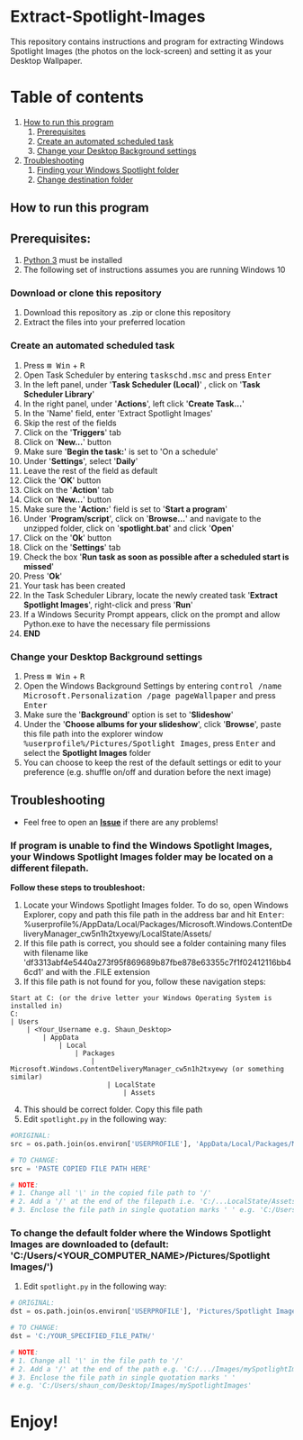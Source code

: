 # Extract-Spotlight-Images
This repository contains instructions and program for extracting Windows Spotlight Images (the photos on the lock-screen) and setting it as your Desktop Wallpaper.

# Table of contents
1. [How to run this program](#how_to)
    1. [Prerequisites](#prerequisites) 
    1. [Create an automated scheduled task](#scheduled_task)
    1. [Change your Desktop Background settings](#change_desktop_bg)
2. [Troubleshooting](#troubleshooting)
    1. [Finding your Windows Spotlight folder](#find_spotlight_folder)
    1. [Change destination folder](#change_destination_folder)

## <a name="how-to"></a> How to run this program 

## <a name="prerequisites"></a> Prerequisites: 
1. [Python 3](https://www.python.org/downloads/) must be installed
1. The following set of instructions assumes you are running Windows 10

### Download or clone this repository 
1. Download this repository as .zip or clone this repository
1. Extract the files into your preferred location

### <a name="scheduled_task"></a> Create an automated scheduled task 
1. Press <kbd>⊞ Win</kbd> + <kbd>R</kbd>
1. Open Task Scheduler by entering <kbd>taskschd.msc</kbd> and press <kbd>Enter</kbd>
1. In the left panel, under '**Task Scheduler (Local)**' , click on '**Task Scheduler Library**'
1. In the right panel, under '**Actions**', left click '**Create Task...**'
1. In the 'Name' field, enter 'Extract Spotlight Images'
1. Skip the rest of the fields
1. Click on the '**Triggers**' tab
1. Click on '**New...**' button
1. Make sure '**Begin the task:**' is set to 'On a schedule'
1. Under '**Settings**', select '**Daily**'
1. Leave the rest of the field as default
1. Click the '**OK**' button
1. Click on the '**Action**' tab
1. Click on '**New...**' button
1. Make sure the '**Action:**' field is set to '**Start a program**'
1. Under '**Program/script**', click on '**Browse...**' and navigate to the unzipped folder, click on '**spotlight.bat**' and click '**Open**'
1. Click on the '**Ok**' button
1. Click on the '**Settings**' tab
1. Check the box '**Run task as soon as possible after a scheduled start is missed**'
1. Press '**Ok**'
1. Your task has been created
1. In the Task Scheduler Library, locate the newly created task '**Extract Spotlight Images**', right-click and press '**Run**'
1. If a Windows Security Prompt appears, click on the prompt and allow Python.exe to have the necessary file permissions
1. **END**
### <a name="change_desktop_bg"></a> Change your Desktop Background settings 
1. Press <kbd>⊞ Win</kbd> + <kbd>R</kbd>
1. Open the Windows Background Settings by entering <kbd>control /name Microsoft.Personalization /page pageWallpaper</kbd> and press <kbd>Enter</kbd>
1. Make sure the '**Background**' option is set to '**Slideshow**'
1. Under the '**Choose albums for your slideshow**', click '**Browse**', paste this file path into the explorer window <kbd>%userprofile%/Pictures/Spotlight Images</kbd>, press <kbd>Enter</kbd> and select the **Spotlight Images** folder
1. You can choose to keep the rest of the default settings or edit to your preference (e.g. shuffle on/off and duration before the next image) 

## <a name="troubleshooting"></a> Troubleshooting 
- Feel free to open an [**Issue**](https://github.com/shaun-13/Extract-Spotlight-Images/issues/new) if there are any problems!

### <a name="find_spotlight_folder"></a> If program is unable to find the Windows Spotlight Images, your Windows Spotlight Images folder may be located on a different filepath. 
**Follow these steps to troubleshoot:** 
1. Locate your Windows Spotlight Images folder. To do so, open Windows Explorer, copy and path this file path in the address bar and hit <kbd>Enter</kbd>: %userprofile%/AppData/Local/Packages/Microsoft.Windows.ContentDeliveryManager_cw5n1h2txyewy/LocalState/Assets/
1. If this file path is correct, you should see a folder containing many files with filename like 'df3313abf4e5440a273f95f869689b87fbe878e63355c7f1f02412116bb46cd1' and with the .FILE extension
1. If this file path is not found for you, follow these navigation steps:
```
Start at C: (or the drive letter your Windows Operating System is installed in)
C:
| Users
    | <Your_Username e.g. Shaun_Desktop>
        | AppData
            | Local
                | Packages
                    | Microsoft.Windows.ContentDeliveryManager_cw5n1h2txyewy (or something similar)
                        | LocalState
                            | Assets
```
4. This should be correct folder. Copy this file path
1. Edit ``spotlight.py`` in the following way:

``` python
#ORIGINAL: 
src = os.path.join(os.environ['USERPROFILE'], 'AppData/Local/Packages/Microsoft.Windows.ContentDeliveryManager_cw5n1h2txyewy/LocalState/Assets/')

# TO CHANGE: 
src = 'PASTE COPIED FILE PATH HERE'

# NOTE:
# 1. Change all '\' in the copied file path to '/'  
# 2. Add a '/' at the end of the filepath i.e. 'C:/...LocalState/Assets/'
# 3. Enclose the file path in single quotation marks ' ' e.g. 'C:/Users/shaun_com/AppData/Local/Packages/Microsoft.Windows.ContentDeliveryManager_cw5n1h2txyewy/LocalState/Assets/'

```

### <a name="change_destination_folder"></a> To change the default folder where the Windows Spotlight Images are downloaded to (default: 'C:/Users/\<YOUR_COMPUTER_NAME\>/Pictures/Spotlight Images/')
1. Edit ``spotlight.py`` in the following way:

``` python
# ORIGINAL: 
dst = os.path.join(os.environ['USERPROFILE'], 'Pictures/Spotlight Images/')

# TO CHANGE: 
dst = 'C:/YOUR_SPECIFIED_FILE_PATH/'

# NOTE:
# 1. Change all '\' in the file path to '/'  
# 2. Add a '/' at the end of the path e.g. 'C:/.../Images/mySpotlightImages/'
# 3. Enclose the file path in single quotation marks ' '
# e.g. 'C:/Users/shaun_com/Desktop/Images/mySpotlightImages'
```

# Enjoy!


